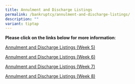 ```yaml
---
title: Annulment and Discharge Listings
permalink: /bankruptcy/annulment-and-discharge-listings/
description: ""
variant: tiptap
---
```

<p><strong>Please click on the links below for more information</strong>:
<br>
</p>
<p><a href="/files/Annulment &amp; Discharge Listings/Annulment_and_Discharge_Listings__Week_5_.pdf" rel="noopener noreferrer nofollow" target="_blank">Annulment and Discharge Listings (Week 5)</a>
</p>
<p><a href="/files/Annulment &amp; Discharge Listings/Annulment_and_Discharge_Listings__Week_6_.pdf" rel="noopener noreferrer nofollow" target="_blank">Annulment and Discharge Listings (Week 6)</a>
</p>
<p><a href="/files/Annulment &amp; Discharge Listings/Annulment_and_Discharge_Listings__Week_7_.pdf" rel="noopener noreferrer nofollow" target="_blank">Annulment and Discharge Listings (Week 7)</a>
</p>
<p><a href="/files/Annulment &amp; Discharge Listings/Annulment_and_Discharge_Listings__Week_8_.pdf" rel="noopener noreferrer nofollow" target="_blank">Annulment and Discharge Listings (Week 8)</a>
</p>